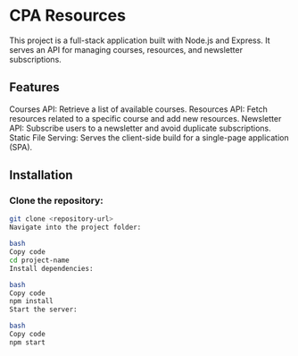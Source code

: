 # CPA Resources
This project is a full-stack application built with Node.js and Express. It serves an API for managing courses, resources, and newsletter subscriptions.

## Features
Courses API: Retrieve a list of available courses.
Resources API: Fetch resources related to a specific course and add new resources.
Newsletter API: Subscribe users to a newsletter and avoid duplicate subscriptions.
Static File Serving: Serves the client-side build for a single-page application (SPA).

## Installation
### Clone the repository:

``` bash
git clone <repository-url>
Navigate into the project folder:

bash
Copy code
cd project-name
Install dependencies:

bash
Copy code
npm install
Start the server:

bash
Copy code
npm start
